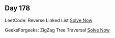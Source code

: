 ## Day 178

LeetCode: Reverse Linked List 
[Solve Now](https://leetcode.com/problems/reverse-linked-list/description/)

GeeksForgeeks: ZigZag Tree Traversal 
[Solve Now](https://www.geeksforgeeks.org/problems/zigzag-tree-traversal/1)